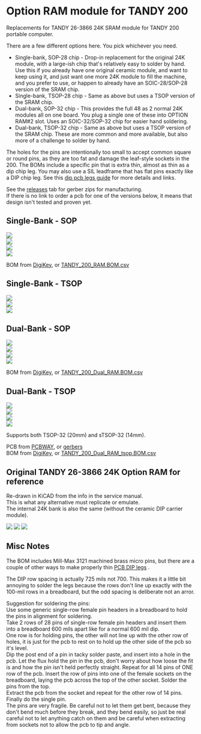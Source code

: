 # Option RAM module for TANDY 200

Replacements for TANDY 26-3866 24K SRAM module for TANDY 200 portable computer.

There are a few different options here. You pick whichever you need.  
* Single-bank, SOP-28 chip - Drop-in replacement for the original 24K module, with a large-ish chip that's relatively easy to solder by hand. Use this if you already have one original ceramic module, and want to keep using it, and just want one more 24K module to fill the machine, and you prefer to use, or happen to already have an SOIC-28/SOP-28 version of the SRAM chip.
* Single-bank, TSOP-28 chip - Same as above but uses a TSOP version of the SRAM chip.
* Dual-bank, SOP-32 chip - This provides the full 48 as 2 normal 24K modules all on one board. You plug a single one of these into OPTION RAM#2 slot. Uses an SOIC-32/SOP-32 chip for easier hand soldering.
* Dual-bank, TSOP-32 chip - Same as above but uses a TSOP version of the SRAM chip. These are more common and more available, but also more of a challenge to solder by hand.

The holes for the pins are intentionally too small to accept common square or round pins, as they are too fat and damage the leaf-style sockets in the 200. The BOMs include a specific pin that is extra thin, almost as thin as a dip chip leg. You may also use a SIL leadframe that has flat pins exactly like a DIP chip leg. See this [dip pcb legs guide](https://gist.github.com/bkw777/52d85d89eeff8445cc667685d05ea94d) for more details and links.

<!--
There are a few different designs available that all do the same thing but using different parts.

Some variants are single-bank like the original TANDY 26-3866 ceramic 24k module. These are drop-in replacements for the original modules, where one board = one bank = one Option RAM socket. You can have up to two boards installed in the machine.

Some variants are dual-bank, where one board supplies both Option RAM bank #1 and #2. You plug the one board into the Option RAM #2 socket, and this takes the place of two single-bank modules.

Some variants use different chip packages, so that you have options to use whatever types of chip you have, or can get, or can solder by hand.

There is also a [schematic of the original RAM bank](TANDY_26-3866.svg), re-drawn in KiCAD just for reference. There is no PCB for this, it's just for reference while designing new replacement modules to help ensure the replacement really still outwardly works the same as the original.
-->

See the [releases](../../releases) tab for gerber zips for manufacturing.  
If there is no link to order a pcb for one of the versions below, it means that design isn't tested and proven yet.

## Single-Bank - SOP

![](../../raw/main/TANDY_200_RAM.jpg)  
![](../../raw/main/TANDY_200_RAM_top.jpg)  
![](../../raw/main/TANDY_200_RAM_bottom.jpg)  
![](../../raw/main/TANDY_200_RAM.svg)  

<!-- PCB from [OSHPark](),  or  [PCBWAY](),  or  [gerbers](../../releases/latest/)  -->
BOM from [DigiKey](https://www.digikey.com/short/f5hhwt4j),  or  [TANDY_200_RAM.BOM.csv](TANDY_200_RAM.BOM.csv)  

## Single-Bank - TSOP

![](../../raw/main/TANDY_200_RAM_tsop.jpg)  
![](../../raw/main/TANDY_200_RAM_tsop_top.jpg)  
![](../../raw/main/TANDY_200_RAM_tsop_bottom.jpg)  

<!-- ![](../../raw/main/TANDY_200_RAM_tsop.svg)   -->

<!--
PCB from [OSHPark](),  or  [PCBWAY](),  or  [gerbers](../../releases/latest)  
BOM from [DigiKey](),  or  [BOM.csv]()  
-->

<!--
## Single-Bank THT DIP

![](../../raw/main/TANDY_200_RAM_tht.jpg)  
![](../../raw/main/TANDY_200_RAM_tht_top.jpg)  
![](../../raw/main/TANDY_200_RAM_tht_bottom.jpg)  
![](../../raw/main/TANDY_200_RAM_tht.svg)  

PCB from [OSHPark](),  or  [PCBWAY](),  or  [gerbers](../../releases/latest)  
BOM from [DigiKey](),  or  [BOM.csv]()  
-->

## Dual-Bank - SOP

![](../../raw/main/TANDY_200_Dual_RAM.jpg)  
![](../../raw/main/TANDY_200_Dual_RAM_top.jpg)  
![](../../raw/main/TANDY_200_Dual_RAM_bottom.jpg)  
![](../../raw/main/TANDY_200_Dual_RAM.svg)  

<!-- PCB from [OSHPark](),  or  [PCBWAY](),  or  [gerbers](../../releases/latest/)  -->  
BOM from [DigiKey](https://www.digikey.com/short/25v45c90),  or  [TANDY_200_Dual_RAM.BOM.csv](TANDY_200_Dual_RAM.BOM.csv)  

## Dual-Bank - TSOP

![](../../raw/main/TANDY_200_Dual_RAM_tsop.jpg)  
![](../../raw/main/TANDY_200_Dual_RAM_tsop_top.jpg)  
![](../../raw/main/TANDY_200_Dual_RAM_tsop_bottom.jpg)  
![](../../raw/main/TANDY_200_Dual_RAM_tsop.svg)  

Supports both TSOP-32 (20mm) and sTSOP-32 (14mm).  

PCB from <!-- [OSHPark](),  or  -->[PCBWAY](https://www.pcbway.com/project/shareproject/TANDY_200_RAM_48K_TSOP_57aa6fd6.html),  or  [gerbers](../../releases/latest)  
BOM from [DigiKey](https://www.digikey.com/short/bvrwht5d),  or  [TANDY_200_Dual_RAM_tsop.BOM.csv](TANDY_200_Dual_RAM_tsop.BOM.csv)  

<!--
## Dual-Bank THT DIP

![](../../raw/main/TANDY_200_Dual_RAM_tht.jpg)  
![](../../raw/main/TANDY_200_Dual_RAM_tht_top.jpg)  
![](../../raw/main/TANDY_200_Dual_RAM_tht_bottom.jpg)  
![](../../raw/main/TANDY_200_Dual_RAM_tht.svg)  

PCB from [OSHPark](),  or  [PCBWAY](),  or  [gerbers](../../releases/latest)  
BOM from [DigiKey](),  or  [BOM.csv]()  
-->

## Original TANDY 26-3866 24K Option RAM for reference  
Re-drawn in KiCAD from the info in the service manual.  
This is what any alternative must replicate or emulate.  
The internal 24K bank is also the same (without the ceramic DIP carrier module).

![](../../raw/main/TANDY_26-3866.svg)
![](../../raw/main/TANDY_26-3866_top.jpg)
![](../../raw/main/TANDY_26-3866_bottom.jpg)

## Misc Notes  

The BOM includes Mill-Max 3121 machined brass micro pins, but there are a couple of other ways to make properly thin [PCB DIP legs](https://gist.github.com/bkw777/52d85d89eeff8445cc667685d05ea94d) .

The DIP row spacing is actually 725 mils not 700. This makes it a little bit annoying to solder the legs because the rows don't line up exactly with the 100-mil rows in a breadboard, but the odd spacing is deliberate not an arror.  

Suggestion for soldering the pins:  
Use some generic single-row female pin headers in a breadboard to hold the pins in alignment for soldering.  
Take 2 rows of 28 pins of single-row female pin headers and insert them into a breadboard 600 mils apart like for a normal 600 mil dip.  
One row is for holding pins, the other will not line up with the other row of holes, it is just for the pcb to rest on to hold up the other side of the pcb so it's level.  
Dip the post end of a pin in tacky solder paste, and insert into a hole in the pcb. Let the flux hold the pin in the pcb, don't worry about how loose the fit is and how the pin isn't held perfectly straight. Repeat for all 14 pins of ONE row of the pcb.
Insert the row of pins into one of the female sockets on the breadboard, laying the pcb across the top of the other socket. Solder the pins from the top.  
Extract the pcb from the socket and repeat for the other row of 14 pins. Finally do the single pin.  
The pins are very fragile. Be careful not to let them get bent, because they don't bend much before they break, and they bend easily, so just be real careful not to let anything catch on them and be careful when extracting from sockets not to allow the pcb to tip and angle.

